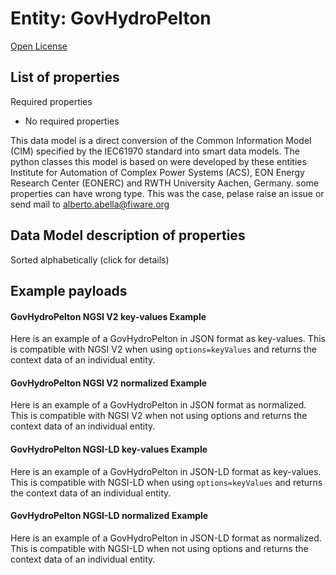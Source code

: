 Entity: GovHydroPelton  
======================  
[Open License](https://github.com/smart-data-models//dataModel.EnergyCIM/blob/master/GovHydroPelton/LICENSE.md)  

## List of properties  

Required properties  
- No required properties    
This data model is a direct conversion of the Common Information Model (CIM) specified by the IEC61970 standard into smart data models. The python classes this model is based on were developed by these entities Institute for Automation of Complex Power Systems (ACS), EON Energy Research Center (EONERC) and RWTH University Aachen, Germany. some properties can have wrong type. This was the case, pelase raise an issue or send mail to alberto.abella@fiware.org  
## Data Model description of properties  
Sorted alphabetically (click for details)  
## Example payloads    
#### GovHydroPelton NGSI V2 key-values Example    
Here is an example of a GovHydroPelton in JSON format as key-values. This is compatible with NGSI V2 when  using `options=keyValues` and returns the context data of an individual entity.  
#### GovHydroPelton NGSI V2 normalized Example    
Here is an example of a GovHydroPelton in JSON format as normalized. This is compatible with NGSI V2 when not using options and returns the context data of an individual entity.  
#### GovHydroPelton NGSI-LD key-values Example    
Here is an example of a GovHydroPelton in JSON-LD format as key-values. This is compatible with NGSI-LD when  using `options=keyValues` and returns the context data of an individual entity.  
#### GovHydroPelton NGSI-LD normalized Example    
Here is an example of a GovHydroPelton in JSON-LD format as normalized. This is compatible with NGSI-LD when not using options and returns the context data of an individual entity.  
